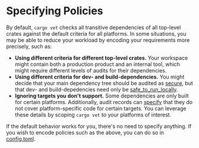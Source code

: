 # Specifying Policies

By default, `cargo vet` checks all transitive dependencies of all top-level
crates against the default criteria for all platforms. In some situations, you
may be able to reduce your workload by encoding your requirements more
precisely, such as:

* **Using different criteria for different top-level crates.** Your workspace
  might contain both a production product and an internal tool, which might
require different levels of audits for their dependencies.
* **Using different criteria for dev- and build-dependencies.** You might decide
  that your main dependency tree should be audited as
  [secure](sample-criteria.md#secure), but that dev- and build-depedencies need
  only be [safe_to_run_locally](sample-criteria.md#safe_to_run_locally).
* **Ignoring targets you don't support.** Some dependencies are only built for
  certain platforms. Additionally, audit records can [specify](audit-entries.md#targets)
  that they do not cover platform-specific code for certain targets. You can
  leverage these details by scoping `cargo vet` to your platforms of interest.

If the default behavior works for you, there's no need to specify anything. If
you wish to encode policies such as the above, you can do so in
[config.toml](config.md#the-policy-table).

